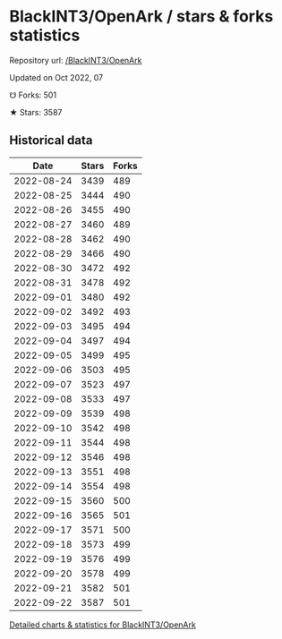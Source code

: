 # BlackINT3/OpenArk / stars & forks statistics

Repository url: [/BlackINT3/OpenArk](https://github.com/BlackINT3/OpenArk)

Updated on Oct 2022, 07

☋ Forks: 501

★ Stars: 3587

## Historical data
| Date | Stars | Forks |
|------|-------|-------|
| 2022-08-24 | 3439 | 489 | 
| 2022-08-25 | 3444 | 490 | 
| 2022-08-26 | 3455 | 490 | 
| 2022-08-27 | 3460 | 489 | 
| 2022-08-28 | 3462 | 490 | 
| 2022-08-29 | 3466 | 490 | 
| 2022-08-30 | 3472 | 492 | 
| 2022-08-31 | 3478 | 492 | 
| 2022-09-01 | 3480 | 492 | 
| 2022-09-02 | 3492 | 493 | 
| 2022-09-03 | 3495 | 494 | 
| 2022-09-04 | 3497 | 494 | 
| 2022-09-05 | 3499 | 495 | 
| 2022-09-06 | 3503 | 495 | 
| 2022-09-07 | 3523 | 497 | 
| 2022-09-08 | 3533 | 497 | 
| 2022-09-09 | 3539 | 498 | 
| 2022-09-10 | 3542 | 498 | 
| 2022-09-11 | 3544 | 498 | 
| 2022-09-12 | 3546 | 498 | 
| 2022-09-13 | 3551 | 498 | 
| 2022-09-14 | 3554 | 498 | 
| 2022-09-15 | 3560 | 500 | 
| 2022-09-16 | 3565 | 501 | 
| 2022-09-17 | 3571 | 500 | 
| 2022-09-18 | 3573 | 499 | 
| 2022-09-19 | 3576 | 499 | 
| 2022-09-20 | 3578 | 499 | 
| 2022-09-21 | 3582 | 501 | 
| 2022-09-22 | 3587 | 501 | 


[Detailed charts & statistics for BlackINT3/OpenArk](https://reviewgithub.com/rep/BlackINT3/OpenArk)
